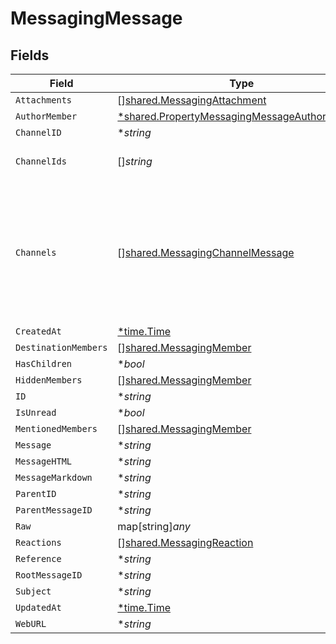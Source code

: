 # MessagingMessage


## Fields

| Field                                                                                                                   | Type                                                                                                                    | Required                                                                                                                | Description                                                                                                             |
| ----------------------------------------------------------------------------------------------------------------------- | ----------------------------------------------------------------------------------------------------------------------- | ----------------------------------------------------------------------------------------------------------------------- | ----------------------------------------------------------------------------------------------------------------------- |
| `Attachments`                                                                                                           | [][shared.MessagingAttachment](../../../pkg/models/shared/messagingattachment.md)                                       | :heavy_minus_sign:                                                                                                      | N/A                                                                                                                     |
| `AuthorMember`                                                                                                          | [*shared.PropertyMessagingMessageAuthorMember](../../../pkg/models/shared/propertymessagingmessageauthormember.md)      | :heavy_minus_sign:                                                                                                      | N/A                                                                                                                     |
| `ChannelID`                                                                                                             | **string*                                                                                                               | :heavy_minus_sign:                                                                                                      | N/A                                                                                                                     |
| `ChannelIds`                                                                                                            | []*string*                                                                                                              | :heavy_minus_sign:                                                                                                      | @deprecated; use channels instead                                                                                       |
| `Channels`                                                                                                              | [][shared.MessagingChannelMessage](../../../pkg/models/shared/messagingchannelmessage.md)                               | :heavy_minus_sign:                                                                                                      | Represents the names of all channels to which the message is sent. Identifies the channels where the message is posted. |
| `CreatedAt`                                                                                                             | [*time.Time](https://pkg.go.dev/time#Time)                                                                              | :heavy_minus_sign:                                                                                                      | N/A                                                                                                                     |
| `DestinationMembers`                                                                                                    | [][shared.MessagingMember](../../../pkg/models/shared/messagingmember.md)                                               | :heavy_minus_sign:                                                                                                      | N/A                                                                                                                     |
| `HasChildren`                                                                                                           | **bool*                                                                                                                 | :heavy_minus_sign:                                                                                                      | N/A                                                                                                                     |
| `HiddenMembers`                                                                                                         | [][shared.MessagingMember](../../../pkg/models/shared/messagingmember.md)                                               | :heavy_minus_sign:                                                                                                      | N/A                                                                                                                     |
| `ID`                                                                                                                    | **string*                                                                                                               | :heavy_minus_sign:                                                                                                      | N/A                                                                                                                     |
| `IsUnread`                                                                                                              | **bool*                                                                                                                 | :heavy_minus_sign:                                                                                                      | N/A                                                                                                                     |
| `MentionedMembers`                                                                                                      | [][shared.MessagingMember](../../../pkg/models/shared/messagingmember.md)                                               | :heavy_minus_sign:                                                                                                      | N/A                                                                                                                     |
| `Message`                                                                                                               | **string*                                                                                                               | :heavy_minus_sign:                                                                                                      | N/A                                                                                                                     |
| `MessageHTML`                                                                                                           | **string*                                                                                                               | :heavy_minus_sign:                                                                                                      | N/A                                                                                                                     |
| `MessageMarkdown`                                                                                                       | **string*                                                                                                               | :heavy_minus_sign:                                                                                                      | N/A                                                                                                                     |
| `ParentID`                                                                                                              | **string*                                                                                                               | :heavy_minus_sign:                                                                                                      | N/A                                                                                                                     |
| `ParentMessageID`                                                                                                       | **string*                                                                                                               | :heavy_minus_sign:                                                                                                      | N/A                                                                                                                     |
| `Raw`                                                                                                                   | map[string]*any*                                                                                                        | :heavy_minus_sign:                                                                                                      | N/A                                                                                                                     |
| `Reactions`                                                                                                             | [][shared.MessagingReaction](../../../pkg/models/shared/messagingreaction.md)                                           | :heavy_minus_sign:                                                                                                      | N/A                                                                                                                     |
| `Reference`                                                                                                             | **string*                                                                                                               | :heavy_minus_sign:                                                                                                      | N/A                                                                                                                     |
| `RootMessageID`                                                                                                         | **string*                                                                                                               | :heavy_minus_sign:                                                                                                      | N/A                                                                                                                     |
| `Subject`                                                                                                               | **string*                                                                                                               | :heavy_minus_sign:                                                                                                      | N/A                                                                                                                     |
| `UpdatedAt`                                                                                                             | [*time.Time](https://pkg.go.dev/time#Time)                                                                              | :heavy_minus_sign:                                                                                                      | N/A                                                                                                                     |
| `WebURL`                                                                                                                | **string*                                                                                                               | :heavy_minus_sign:                                                                                                      | N/A                                                                                                                     |